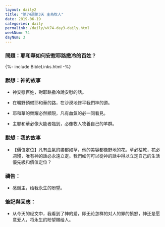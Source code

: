 ```yaml
---
layout: daily2
title: "第74週第3天 主為牧人"
date: 2019-06-19
categories: daily
permalink: /daily/wk74-day3-daily.html
weekNum: 74
dayNum: 3
---
```


### 問題：耶和華如何安慰耶路撒冷的百姓？
 
{%- include BibleLinks.html -%}

### 默想：神的故事
+ 神安慰百姓，對耶路撒冷說安慰的話。

+ 在曠野預備耶和華的路，在沙漠地修平我們神的道。

+ 耶和華的榮耀必然顯現，凡有血氣的必一同看見。

+ 主耶和華必像大能者臨到，必像牧人牧養自己的羊群。

### 默想：我的故事
+ 【價值定位】凡有血氣的盡都如草，他的美容都像野地的花。草必枯乾，花必凋殘，唯有神的話必永遠立定。我們如何可以從神的話中得以立定自己的生活優先級和價值定位？

### 禱告：

+ 感谢主，给我永生的盼望。

### 筆記與回應：

+ 从今天的经文中，我看到了神的爱，即无论怎样的对人的罪的愤怒，神还是愿意爱人，将永生的盼望赐给人。
